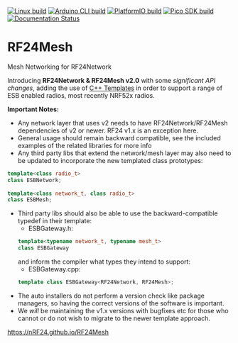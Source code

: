<!-- markdownlint-disable MD041 MD034 -->
[![Linux build](https://github.com/nRF24/RF24Mesh/actions/workflows/build_linux.yml/badge.svg)](https://github.com/nRF24/RF24Mesh/actions/workflows/build_linux.yml)
[![Arduino CLI build](https://github.com/nRF24/RF24Mesh/actions/workflows/build_arduino.yml/badge.svg)](https://github.com/nRF24/RF24Mesh/actions/workflows/build_arduino.yml)
[![PlatformIO build](https://github.com/nRF24/RF24Mesh/actions/workflows/build_platformIO.yml/badge.svg)](https://github.com/nRF24/RF24Mesh/actions/workflows/build_platformIO.yml)
[![Pico SDK build](https://github.com/nRF24/RF24Mesh/actions/workflows/build_rp2xxx.yml/badge.svg)](https://github.com/nRF24/RF24Mesh/actions/workflows/build_rp2xxx.yml)
[![Documentation Status](https://readthedocs.org/projects/rf24mesh/badge/?version=latest)](https://rf24mesh.readthedocs.io/en/latest/?badge=latest)

# RF24Mesh

Mesh Networking for RF24Network

Introducing **RF24Network & RF24Mesh v2.0** with some *significant API changes*, adding the use of [C++ Templates](https://cplusplus.com/doc/oldtutorial/templates/)
in order to support a range of ESB enabled radios, most recently NRF52x radios.

**Important Notes:**
- Any network layer that uses v2 needs to have RF24Network/RF24Mesh dependencies of v2 or newer. RF24 v1.x is an exception here.
- General usage should remain backward compatible, see the included examples of the related libraries for more info
- Any third party libs that extend the network/mesh layer may also need to be updated to incorporate the new templated class prototypes:
```cpp
template<class radio_t>
class ESBNetwork;
  
template<class network_t, class radio_t>
class ESBMesh;
```
- Third party libs should also be able to use the backward-compatible typedef in their template:
  - ESBGateway.h:
  ```cpp
  template<typename network_t, typename mesh_t>
  class ESBGateway
  ```
  and inform the compiler what types they intend to support:
  - ESBGateway.cpp:
  ```cpp
  template class ESBGateway<RF24Network, RF24Mesh>;
  ```  
- The auto installers do not perform a version check like package managers, so having the correct versions of the software is important.
- We *will* be maintaining the v1.x versions with bugfixes etc for those who cannot or do not wish to migrate to the newer template approach.

https://nRF24.github.io/RF24Mesh
